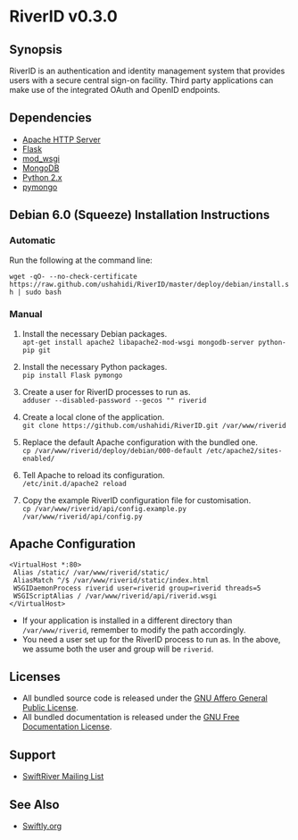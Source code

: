 # RiverID v0.3.0

## Synopsis

RiverID is an authentication and identity management system that provides users with a secure central sign-on facility. Third party applications can make use of the integrated OAuth and OpenID endpoints.

## Dependencies

* [Apache HTTP Server](http://httpd.apache.org/)
* [Flask](http://flask.pocoo.org/)
* [mod_wsgi](http://code.google.com/p/modwsgi/)
* [MongoDB](http://www.mongodb.org/)
* [Python 2.x](http://python.org/)
* [pymongo](http://pypi.python.org/pypi/pymongo/)

## Debian 6.0 (Squeeze) Installation Instructions

### Automatic

Run the following at the command line:

`wget -qO- --no-check-certificate https://raw.github.com/ushahidi/RiverID/master/deploy/debian/install.sh | sudo bash`

### Manual

1. Install the necessary Debian packages.  
`apt-get install apache2 libapache2-mod-wsgi mongodb-server python-pip git`

2. Install the necessary Python packages.  
`pip install Flask pymongo`

3. Create a user for RiverID processes to run as.  
`adduser --disabled-password --gecos "" riverid`

4. Create a local clone of the application.  
`git clone https://github.com/ushahidi/RiverID.git /var/www/riverid`

5. Replace the default Apache configuration with the bundled one.  
`cp /var/www/riverid/deploy/debian/000-default /etc/apache2/sites-enabled/`

6. Tell Apache to reload its configuration.  
`/etc/init.d/apache2 reload`

7. Copy the example RiverID configuration file for customisation.  
`cp /var/www/riverid/api/config.example.py /var/www/riverid/api/config.py`

## Apache Configuration

    <VirtualHost *:80>
     Alias /static/ /var/www/riverid/static/
     AliasMatch ^/$ /var/www/riverid/static/index.html
     WSGIDaemonProcess riverid user=riverid group=riverid threads=5
     WSGIScriptAlias / /var/www/riverid/api/riverid.wsgi
    </VirtualHost>

* If your application is installed in a different directory than `/var/www/riverid`, remember to modify the path accordingly.
* You need a user set up for the RiverID process to run as. In the above, we assume both the user and group will be `riverid`.

## Licenses

* All bundled source code is released under the [GNU Affero General Public License](http://www.gnu.org/licenses/agpl.html).
* All bundled documentation is released under the [GNU Free Documentation License](http://www.gnu.org/licenses/fdl.html).

## Support

* [SwiftRiver Mailing List](http://groups.google.com/group/swiftriver)

## See Also

* [Swiftly.org](http://swiftly.org)